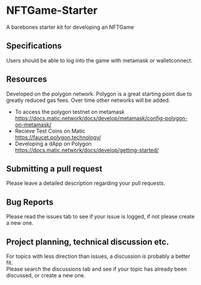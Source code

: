 # NFTGame-Starter
A barebones starter kit for developing an NFTGame
## Specifications
Users should be able to log into the game with metamask or walletconnect.
## Resources
Developed on the polygon network. Polygon is a great starting point due to greatly reduced gas fees. Over time other networks will be added.  
* To access the polygon testnet on metamask  
https://docs.matic.network/docs/develop/metamask/config-polygon-on-metamask/  
* Recieve Test Coins on Matic  
https://faucet.polygon.technology/  
* Developing a dApp on Polygon  
https://docs.matic.network/docs/develop/getting-started/  
## Submitting a pull request
Please leave a detailed description regarding your pull requests.
## Bug Reports
Please read the issues tab to see if your issue is logged, if not please create a new one.
## Project planning, technical discussion etc.
For topics with less direction than issues, a discussion is probably a better fit.  
Please search the discussions tab and see if your topic has already been discussed, or create a new one.
